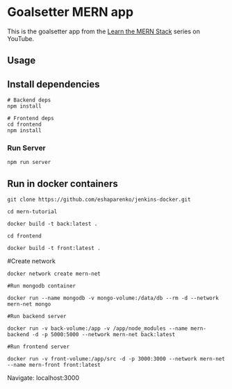 # Goalsetter MERN app

This is the goalsetter app from the [Learn the MERN Stack](https://www.youtube.com/watch?v=-0exw-9YJBo) series on YouTube.

## Usage
## Install dependencies

```
# Backend deps
npm install

# Frontend deps
cd frontend
npm install
```

### Run Server

```
npm run server
```
## Run in docker containers

```
git clone https://github.com/eshaparenko/jenkins-docker.git
```
```
cd mern-tutorial
```
```
docker build -t back:latest .
```
```
cd frontend
``` 
```
docker build -t front:latest .
```
#Create network
```
docker network create mern-net
```
```
#Run mongodb container

docker run --name mongodb -v mongo-volume:/data/db --rm -d --network mern-net mongo

#Run backend server

docker run -v back-volume:/app -v /app/node_modules --name mern-backend -d -p 5000:5000 --network mern-net back:latest

#Run frontend server

docker run -v front-volume:/app/src -d -p 3000:3000 --network mern-net --name mern-front front:latest
```

Navigate: localhost:3000